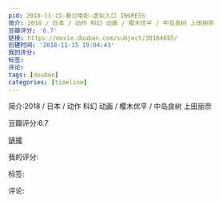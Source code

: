 ```yaml
---
pid: 2018-11-15-看过电影-虚拟入口 INGRESS
简介: 2018 / 日本 / 动作 科幻 动画 / 樱木优平 / 中岛良树 上田丽奈
豆瓣评分: '6.7'
链接: https://movie.douban.com/subject/30164695/
创建时间: '2018-11-15 19:04:43'
我的评分:
标签:
评论:
tags: [douban]
categories: [timeline]
---
```

简介:2018 / 日本 / 动作 科幻 动画 / 樱木优平 / 中岛良树 上田丽奈

豆瓣评分:6.7

[链接](https://movie.douban.com/subject/30164695/)

我的评分:

标签:

评论:

